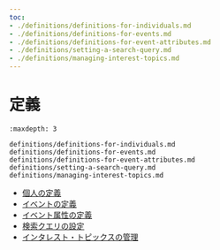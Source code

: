 ```yaml
---
toc:
- ./definitions/definitions-for-individuals.md
- ./definitions/definitions-for-events.md
- ./definitions/definitions-for-event-attributes.md
- ./definitions/setting-a-search-query.md
- ./definitions/managing-interest-topics.md
---
```

# 定義

```{toctree}
:maxdepth: 3

definitions/definitions-for-individuals.md
definitions/definitions-for-events.md
definitions/definitions-for-event-attributes.md
definitions/setting-a-search-query.md
definitions/managing-interest-topics.md
```

- [個人の定義](./definitions/definitions-for-individuals.md)
- [イベントの定義](./definitions/definitions-for-events.md)
- [イベント属性の定義](./definitions/definitions-for-event-attributes.md)
- [検索クエリの設定](./definitions/setting-a-search-query.md)
- [インタレスト・トピックスの管理](./definitions/managing-interest-topics.md)